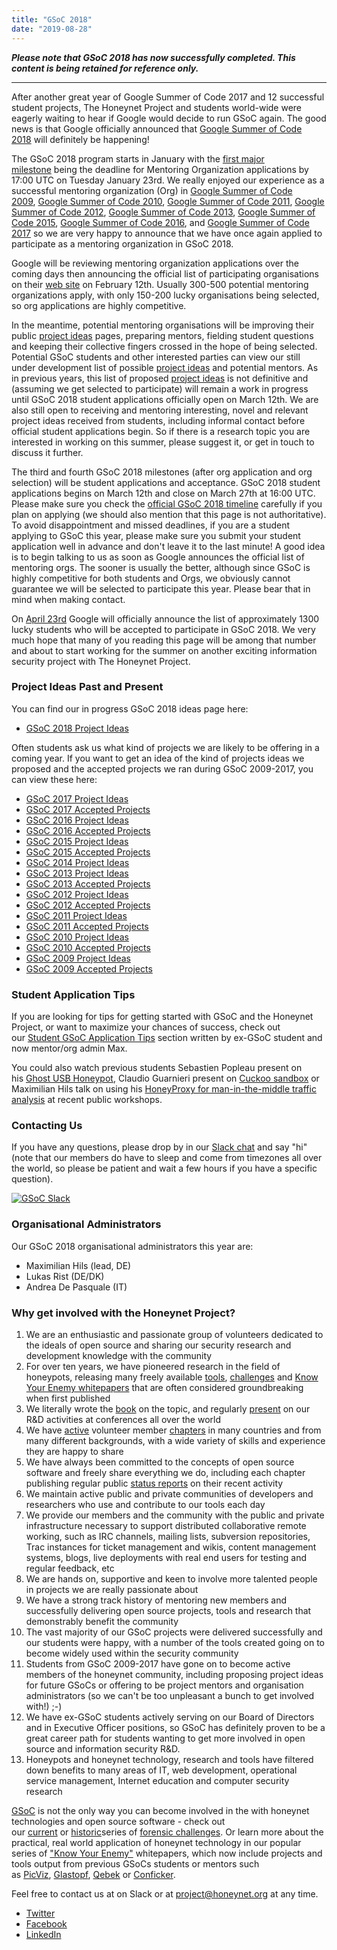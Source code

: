 ```yaml
---
title: "GSoC 2018"
date: "2019-08-28"
---
```


_**Please note that GSoC 2018 has now successfully completed. This content is being retained for reference only.**_

* * *

After another great year of Google Summer of Code 2017 and 12 successful student projects, The Honeynet Project and students world-wide were eagerly waiting to hear if Google would decide to run GSoC again. The good news is that Google officially announced that [Google Summer of Code 2018](//summerofcode.withgoogle.com/) will definitely be happening!

The GSoC 2018 program starts in January with the [first major milestone](//developers.google.com/open-source/gsoc/timeline) being the deadline for Mentoring Organization applications by 17:00 UTC on Tuesday January 23rd. We really enjoyed our experience as a successful mentoring organization (Org) in [Google Summer of Code 2009](//www.honeynet.org/gsoc2009), [Google Summer of Code 2010](//www.honeynet.org/gsoc2010), [Google Summer of Code 2011](//www.honeynet.org/gsoc2011), [Google Summer of Code 2012](//www.honeynet.org/gsoc2012), [Google Summer of Code 2013](//www.honeynet.org/gsoc2013), [Google Summer of Code 2015](//www.honeynet.org/gsoc2015), [Google Summer of Code 2016](//www.honeynet.org/gsoc2016), and [Google Summer of Code 2017](//www.honeynet.org/gsoc2017) so we are very happy to announce that we have once again applied to participate as a mentoring organization in GSoC 2018.

Google will be reviewing mentoring organization applications over the coming days then announcing the official list of participating organisations on their [web site](//summerofcode.withgoogle.com/) on February 12th. Usually 300-500 potential mentoring organizations apply, with only 150-200 lucky organisations being selected, so org applications are highly competitive.

In the meantime, potential mentoring organisations will be improving their public [project ideas](//www.honeynet.org/gsoc2018/ideas) pages, preparing mentors, fielding student questions and keeping their collective fingers crossed in the hope of being selected. Potential GSoC students and other interested parties can view our still under development list of possible [project ideas](//www.honeynet.org/gsoc2018/ideas) and potential mentors. As in previous years, this list of proposed [project ideas](//www.honeynet.org/gsoc2018/ideas) is not definitive and (assuming we get selected to participate) will remain a work in progress until GSoC 2018 student applications officially open on March 12th. We are also still open to receiving and mentoring interesting, novel and relevant project ideas received from students, including informal contact before official student applications begin. So if there is a research topic you are interested in working on this summer, please suggest it, or get in touch to discuss it further.

The third and fourth GSoC 2018 milestones (after org application and org selection) will be student applications and acceptance. GSoC 2018 student applications begins on March 12th and close on March 27th at 16:00 UTC. Please make sure you check the [official GSoC 2018 timeline](//developers.google.com/open-source/gsoc/timeline) carefully if you plan on applying (we should also mention that this page is not authoritative). To avoid disappointment and missed deadlines, if you are a student applying to GSoC this year, please make sure you submit your student application well in advance and don't leave it to the last minute! A good idea is to begin talking to us as soon as Google announces the official list of mentoring orgs. The sooner is usually the better, although since GSoC is highly competitive for both students and Orgs, we obviously cannot guarantee we will be selected to participate this year. Please bear that in mind when making contact.

On [April 23rd](//summerofcode.withgoogle.com/) Google will officially announce the list of approximately 1300 lucky students who will be accepted to participate in GSoC 2018. We very much hope that many of you reading this page will be among that number and about to start working for the summer on another exciting information security project with The Honeynet Project.

### Project Ideas Past and Present

You can find our in progress GSoC 2018 ideas page here:

- [GSoC 2018 Project Ideas](/gsoc/gsoc-2018/gsoc-2018-ideas/)

Often students ask us what kind of projects we are likely to be offering in a coming year. If you want to get an idea of the kind of projects ideas we proposed and the accepted projects we ran during GSoC 2009-2017, you can view these here:

- [GSoC 2017 Project Ideas](/gsoc/gsoc2017/ideas/)
- [GSoC 2017 Accepted Projects](//www.honeynet.org/gsoc2017/slots)
- [GSoC 2016 Project Ideas](/gsoc/gsoc2016/ideas/)
- [GSoC 2016 Accepted Projects](//www.honeynet.org/gsoc2016/slots)
- [GSoC 2015 Project Ideas](/gsoc/gsoc2015/ideas/)
- [GSoC 2015 Accepted Projects](//www.honeynet.org/gsoc2015/slots)
- [GSoC 2014 Project Ideas](/gsoc/gsoc2014/ideas/)
- [GSoC 2013 Project Ideas](/gsoc/gsoc2013/ideas/)
- [GSoC 2013 Accepted Projects](//www.honeynet.org/gsoc2013/slots)
- [GSoC 2012 Project Ideas](/gsoc/gsoc-2012/ideas/)
- [GSoC 2012 Accepted Projects](//www.honeynet.org/gsoc2012/slots)
- [GSoC 2011 Project Ideas](/gsoc/gsoc2011/ideas/)
- [GSoC 2011 Accepted Projects](//www.honeynet.org/gsoc2011/slots)
- [GSoC 2010 Project Ideas](/gsoc/gsoc2010/ideas/)
- [GSoC 2010 Accepted Projects](//www.honeynet.org/gsoc2010/slots)
- [GSoC 2009 Project Ideas](/gsoc/gsoc2009/ideas/)
- [GSoC 2009 Accepted Projects](//www.honeynet.org/gsoc2009/slots)

### Student Application Tips

If you are looking for tips for getting started with GSoC and the Honeynet Project, or want to maximize your chances of success, check out our [Student GSoC Application Tips](//honeynet.org/node/1308) section written by ex-GSoC student and now mentor/org admin Max.

You could also watch previous students Sebastien Popleau present on his [Ghost USB Honeypot](//youtu.be/o67spa_jAko), Claudio Guarnieri present on [Cuckoo sandbox](//youtu.be/uq8a7watLNU) or Maximilian Hils talk on using his [HoneyProxy for man-in-the-middle traffic analysis](//prezi.com/rh6o1hhkpapc/honeyproxy-honeynet-workshop-dubai-2013/) at recent public workshops.

### Contacting Us

If you have any questions, please drop by in our [Slack chat](//gsoc-slack.honeynet.org/) and say "hi" (note that our members do have to sleep and come from timezones all over the world, so please be patient and wait a few hours if you have a specific question).

[![GSoC Slack](//gsoc-slack.honeynet.org/badge.svg)](//gsoc-slack.honeynet.org/)

### Organisational Administrators

Our GSoC 2018 organisational administrators this year are:

- Maximilian Hils (lead, DE)
- Lukas Rist (DE/DK)
- Andrea De Pasquale (IT)

### Why get involved with the Honeynet Project?

1. We are an enthusiastic and passionate group of volunteers dedicated to the ideals of open source and sharing our security research and development knowledge with the community
2. For over ten years, we have pioneered research in the field of honeypots, releasing many freely available [tools](//www.honeynet.org/project), [challenges](//www.honeynet.org/challenges) and [Know Your Enemy whitepapers](//www.honeynet.org/papers) that are often considered groundbreaking when first published
3. We literally wrote the [book](//old.honeynet.org/book) on the topic, and regularly [present](//old.honeynet.org/speaking/PacSec07_David_Watson_Global_Distributed_Honeynet.pdf) on our R&D activities at conferences all over the world
4. We have [active](//www.honeynet.org/node/371) volunteer member [chapters](//www.honeynet.org/og) in many countries and from many different backgrounds, with a wide variety of skills and experience they are happy to share
5. We have always been committed to the concepts of open source software and freely share everything we do, including each chapter publishing regular public [status reports](//www.honeynet.org/chapter/statusreports) on their recent activity
6. We maintain active public and private communities of developers and researchers who use and contribute to our tools each day
7. We provide our members and the community with the public and private infrastructure necessary to support distributed collaborative remote working, such as IRC channels, mailing lists, subversion repositories, Trac instances for ticket management and wikis, content management systems, blogs, live deployments with real end users for testing and regular feedback, etc
8. We are hands on, supportive and keen to involve more talented people in projects we are really passionate about
9. We have a strong track history of mentoring new members and successfully delivering open source projects, tools and research that demonstrably benefit the community
10. The vast majority of our GSoC projects were delivered successfully and our students were happy, with a number of the tools created going on to become widely used within the security community
11. Students from GSoC 2009-2017 have gone on to become active members of the honeynet community, including proposing project ideas for future GSoCs or offering to be project mentors and organisation administrators (so we can't be too unpleasant a bunch to get involved with!) ;-)
12. We have ex-GSoC students actively serving on our Board of Directors and in Executive Officer positions, so GSoC has definitely proven to be a great career path for students wanting to get more involved in open source and information security R&D.
13. Honeypots and honeynet technology, research and tools have filtered down benefits to many areas of IT, web development, operational service management, Internet education and computer security research

[GSoC](//summerofcode.withgoogle.com/) is not the only way you can become involved in the with honeynet technologies and open source software - check out our [current](//www.honeynet.org/challenges) or [historic](//old.honeynet.org/misc/chall.html)series of [forensic challenges](//www.honeynet.org/challenges). Or learn more about the practical, real world application of honeynet technology in our popular series of ["Know Your Enemy"](//www.honeynet.org/papers) whitepapers, which now include projects and tools output from previous GSoCs students or mentors such as [PicViz](//www.honeynet.org/node/499), [Glastopf](//www.honeynet.org/papers/KYT_glastopf), [Qebek](//www.honeynet.org/papers/KYT_qebek) or [Conficker](//www.honeynet.org/papers/conficker).

Feel free to contact us at on Slack or at [project@honeynet.org](mailto:project@honeynet.org) at any time.

- [Twitter](//twitter.com/share?url=https%3A%2F%2Fwww.honeynet.org%2Fnode%2F1367&text=Google%20Summer%20of%20Code%202018)
- [Facebook](//www.facebook.com/sharer.php?u=https%3A%2F%2Fwww.honeynet.org%2Fgsoc2018&t=Google+Summer+of+Code+2018)
- [LinkedIn](//www.linkedin.com/shareArticle?mini=true&url=https%3A%2F%2Fwww.honeynet.org%2Fgsoc2018&title=Google+Summer+of+Code+2018&summary=After+another+great+year+of+Google+Summer+of+Code+2017+and+12+successful+student+projects%2C+The+Honeynet+Project+and+students+world-wide+were+eagerly+waiting+to+hear+if+Google+would+decide+to+run+GSoC+again.+The+good+news+is+that+Google+officially+announced+that+Google+Summer+of+Code+2018+will+definitely+be+happening%21&source=The+Honeynet+Project)
